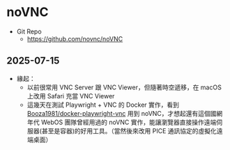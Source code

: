 # noVNC

- Git Repo
  - https://github.com/novnc/noVNC

## 2025-07-15

- 緣起：
  - 以前很常用 VNC Server 跟 VNC Viewer，但隨著時空遞移，在 macOS 上改用 Safari 充當 VNC Viewer
  - 這幾天在測試 Playwright + VNC 的 Docker 實作，看到 [Booza1981/docker-playwright-vnc](https://github.com/Booza1981/docker-playwright-vnc) 用到 noVNC，才想起還有這個國網年代 WebOS 團隊曾經用過的 noVNC 實作，能讓瀏覽器直接操作遠端伺服器(甚至是容器)的好用工具。（當然後來改用 PICE 通訊協定的虛擬化遠端桌面）